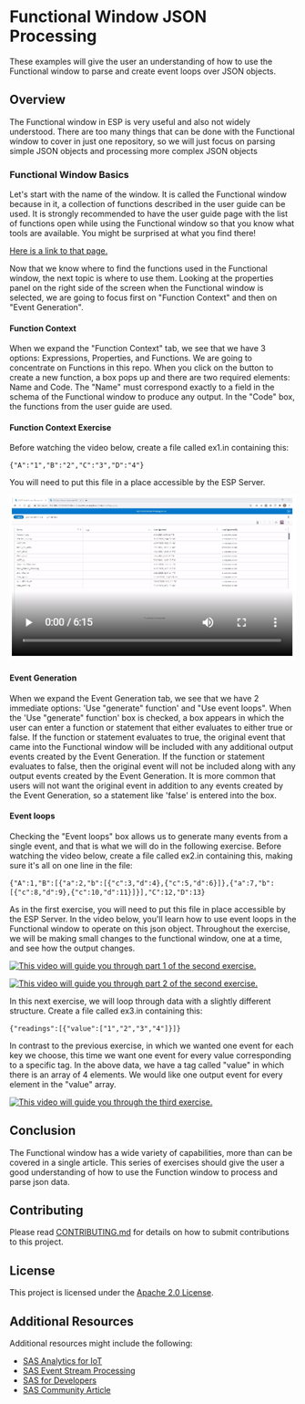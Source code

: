 # Functional Window JSON Processing

These examples will give the user an understanding of how to use the Functional window to parse and create event loops over JSON objects.

## Overview

The Functional window in ESP is very useful and also not widely understood. There are too many things that can be done with the Functional window to cover in just one repository, so we will just focus on parsing simple JSON objects and processing more complex JSON objects

### Functional Window Basics

Let's start with the name of the window. It is called the Functional window because in it, a collection of functions described in the user guide can be used. It is strongly recommended to have the user guide page with the list of functions open while using the Functional window so that you know what tools are available. You might be surprised at what you find there! 

[Here is a link to that page.](https://documentation.sas.com/?cdcId=espcdc&cdcVersion=v_002&docsetId=espcreatewindows&docsetTarget=p0525asekeyskin1twbpogq2fxbt.htm&locale=en)

Now that we know where to find the functions used in the Functional window, the next topic is where to use them. Looking at the properties panel on the right side of the screen when the Functional window is selected, we are going to focus first on "Function Context" and then on "Event Generation".

#### Function Context

When we expand the "Function Context" tab, we see that we have 3 options: Expressions, Properties, and Functions. We are going to concentrate on Functions in this repo. When you click on the button to create a new function, a box pops up and there are two required elements: Name and Code. The "Name" must correspond exactly to a field in the schema of the Functional window to produce any output. In the "Code" box, the functions from the user guide are used.

#### Function Context Exercise

Before watching the video below, create a file called ex1.in containing this:

```
{"A":"1","B":"2","C":"3","D":"4"}
```

You will need to put this file in a place accessible by the ESP Server.

[![This video will guide you through the first exercise.](video1a.png)](
http://sas-social.brightcovegallery.com/sharing?videoId=6243889265001
 "This video will guide you through the first exercise.")


#### Event Generation

When we expand the Event Generation tab, we see that we have 2 immediate options: 'Use "generate" function' and "Use event loops". When the 'Use "generate" function' box is checked, a box appears in which the user can enter a function or statement that either evaluates to either true or false. If the function or statement evaluates to true, the original event that came into the Functional window will be included with any additional output events created by the Event Generation. If the function or statement evaluates to false, then the original event will not be included along with any output events created by the Event Generation. It is more common that users will not want the original event in addition to any events created by the Event Generation, so a statement like 'false' is entered into the box.

#### Event loops

Checking the "Event loops" box allows us to generate many events from a single event, and that is what we will do in the following exercise. Before watching the video below, create a file called ex2.in containing this, making sure it's all on one line in the file:

```
{"A":1,"B":[{"a":2,"b":[{"c":3,"d":4},{"c":5,"d":6}]},{"a":7,"b":[{"c":8,"d":9},{"c":10,"d":11}]}],"C":12,"D":13}
```

As in the first exercise, you will need to put this file in place accessible by the ESP Server. In the video below, you'll learn how to use event loops in the Functional window to operate on this json object. Throughout the exercise, we will be making small changes to the functional window, one at a time, and see how the output changes.

[![This video will guide you through part 1 of the second exercise.](/images/video2a.png)](
http://sas-social.brightcovegallery.com/sharing?videoId=6243891524001
 "This video will guide you through part 1 of the second exercise.")
 
[![This video will guide you through part 2 of the second exercise.](/images/video3a.png)](
http://sas-social.brightcovegallery.com/sharing?videoId=6243890923001
 "This video will guide you through part 2 of the second exercise.")
 

In this next exercise, we will loop through data with a slightly different structure. Create a file called ex3.in containing this:

```
{"readings":[{"value":["1","2","3","4"]}]}
```

In contrast to the previous exercise, in which we wanted one event for each key we choose, this time we want one event for every value corresponding to a specific tag. In the above data, we have a tag called "value" in which there is an array of 4 elements. We would like one output event for every element in the "value" array.

[![This video will guide you through the third exercise.](/images/video3a.png)](
http://sas-social.brightcovegallery.com/sharing?videoId=6243889854001
 "This video will guide you through the third exercise.")


## Conclusion

The Functional window has a wide variety of capabilities, more than can be covered in a single article. This series of exercises should give the user a good understanding of how to use the Function window to process and parse json data.

## Contributing

Please read [CONTRIBUTING.md](CONTRIBUTING.md) for details on how to submit contributions to this project.

## License

This project is licensed under the [Apache 2.0 License](LICENSE.txt).

## Additional Resources

Additional resources might include the following:

* [SAS Analytics for IoT](https://www.sas.com/en_us/software/analytics-iot.html)
* [SAS Event Stream Processing](https://www.sas.com/en_us/software/event-stream-processing.html)
* [SAS for Developers](https://developer.sas.com/home.html)
* [SAS Community Article](https://communities.sas.com/t5/Hacker-s-Hub-library/AIoT-Tutorial-How-to-Process-JSON-Data-in-ESP/ta-p/715692)
